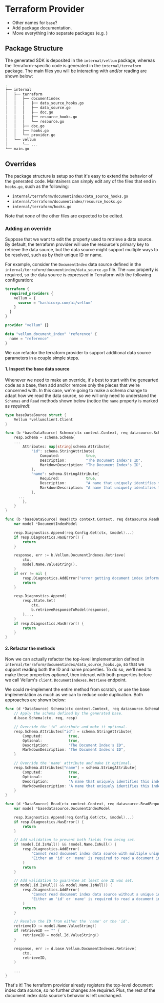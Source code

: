 # Terraform Provider

- Other names for `base`?
- Add package documentation.
- Move everything into separate packages (e.g. )

## Package Structure

The generated SDK is deposited in the `internal/vellum` package, whereas the Terraform-specific code is
generated in the `internal/terraform` package. The main files you will be interacting with and/or reading
are shown below:

```sh
.
├── internal
│   ├── terraform
│   │   ├── documentindex
│   │   │   ├── data_source_hooks.go
│   │   │   ├── data_source.go
│   │   │   ├── doc.go
│   │   │   ├── resource_hooks.go
│   │   │   └── resource.go
│   │   ├── doc.go
│   │   ├── hooks.go
│   │   └── provider.go
│   └── vellum
│       └── ...
└── main.go
```

## Overrides

The package structure is setup so that it's easy to extend the behavior of the generated code. Maintainers can
simply edit any of the files that end in `hooks.go`, such as the following:

- `internal/terraform/documentindex/data_source_hooks.go`
- `internal/terraform/documentindex/resource_hooks.go`
- `internal/terraform/hooks.go`

Note that _none_ of the other files are expected to be edited.

### Adding an override

Suppose that we want to edit the property used to retrieve a data source. By default, the terraform provider will
use the resource's primary key to retrieve the data source, but the data source might support multiple ways to be
resolved, such as by their unique ID or name.

For example, consider the `DocumentIndex` data source defined in the `internal/terraform/documentindex/data_source.go` file.
The `name` property is required, so the data source is expressed in Terraform with the following configuration:

```terraform
terraform {
  required_providers {
    vellum = {
      source = "hashicorp.com/ai/vellum"
    }
  }
}

provider "vellum" {}

data "vellum_document_index" "reference" {
  name = "reference"
}
```

We can refactor the terraform provider to support additional data source parameters in a couple simple steps.

#### 1. Inspect the base data source

Whenever we need to make an override, it's best to start with the genearted code as a base, then add and/or remove
only the pieces that we're concerned with. In this case, we're going to make a schema change to adapt how we
read the data source, so we will only need to understand the `Schemas` and `Read` methods shown below (notice the
`name` property is marked as _required_):

```go
type baseDataSource struct {
	Vellum *vellumclient.Client
}

func (b *baseDataSource) Schema(ctx context.Context, req datasource.SchemaRequest, resp *datasource.SchemaResponse) {
	resp.Schema = schema.Schema{
    ...
		Attributes: map[string]schema.Attribute{
			"id": schema.StringAttribute{
				Computed:            true,
				Description:         "The Document Index's ID",
				MarkdownDescription: "The Document Index's ID",
			},
			"name": schema.StringAttribute{
				Required:            true,
				Description:         "A name that uniquely identifies this index within its workspace",
				MarkdownDescription: "A name that uniquely identifies this index within its workspace",
			},
      ...
		},
	}
}

func (b *baseDataSource) Read(ctx context.Context, req datasource.ReadRequest, resp *datasource.ReadResponse) {
	var model *DocumentIndexModel

	resp.Diagnostics.Append(req.Config.Get(ctx, &model)...)
	if resp.Diagnostics.HasError() {
		return
	}

	response, err := b.Vellum.DocumentIndexes.Retrieve(
		ctx,
    	model.Name.ValueString(),
	)
	if err != nil {
		resp.Diagnostics.AddError("error getting document index information", err.Error())
		return
	}

	resp.Diagnostics.Append(
		resp.State.Set(
			ctx,
			b.retrieveResponseToModel(response),
		)...,
	)
	if resp.Diagnostics.HasError() {
		return
	}
}
```

#### 2. Refactor the methods

Now we can actually refactor the top-level implementation defined in `internal/terraform/documentindex/data_source_hooks.go`,
so that we support reading both the ID and name properties. To do so, we'll need to make these properties _optional_,
then interact with both properties before we call Vellum's `client.DocumentIndexes.Retrieve` endpoint.

We could re-implement the entire method from scratch, or use the base implementation as much as we can to
reduce code duplication. Both approaches are shown below:

```go
func (d *DataSource) Schema(ctx context.Context, req datasource.SchemaRequest, resp *datasource.SchemaResponse) {
	// Apply the schema defined by the generated base.
	d.base.Schema(ctx, req, resp)

	// Override the 'id' attribute and make it optional.
	resp.Schema.Attributes["id"] = schema.StringAttribute{
		Computed:            true,
		Optional:            true,
		Description:         "The Document Index's ID",
		MarkdownDescription: "The Document Index's ID",
	}

	// Override the 'name' attribute and make it optional.
	resp.Schema.Attributes["name"] = schema.StringAttribute{
		Computed:            true,
		Optional:            true,
		Description:         "A name that uniquely identifies this index within its workspace",
		MarkdownDescription: "A name that uniquely identifies this index within its workspace",
	}
}

func (d *DataSource) Read(ctx context.Context, req datasource.ReadRequest, resp *datasource.ReadResponse) {
	var model *basedatasource.DocumentIndexModel

	resp.Diagnostics.Append(req.Config.Get(ctx, &model)...)
	if resp.Diagnostics.HasError() {
		return
	}

	// Add validation to prevent both fields from being set.
  	if !model.Id.IsNull() && !model.Name.IsNull() {
		resp.Diagnostics.AddError(
			"Cannot read document index data source with multiple unique identifiers",
			"Either an 'id' or 'name' is required to read a document index data source, but both were set",
		)
		return
  	}

	// Add validation to guarantee at least one ID was set.
	if model.Id.IsNull() && model.Name.IsNull() {
		resp.Diagnostics.AddError(
			"Cannot read document index data source without a unique identifier",
			"Either an 'id' or 'name' is required to read a document index data source",
		)
		return
  	}

	// Resolve the ID from either the 'name' or the 'id'.
  	retrieveID := model.Name.ValueString()
  	if retrieveID == "" {
  		retrieveID = model.Id.ValueString()
  	}

	response, err := d.base.Vellum.DocumentIndexes.Retrieve(
		ctx,
    	retrieveID,
	)

	...
}
```

That's it! The terraform provider already registers the top-level document index data source, so no
further changes are required. Plus, the rest of the document index data source's behavior is left unchanged.
